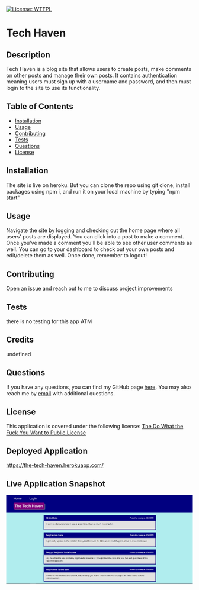 [![License: WTFPL](https://img.shields.io/badge/License-WTFPL-brightgreen.svg)](http://www.wtfpl.net/about/)

# Tech Haven

## Description
Tech Haven is a blog site that allows users to create posts, make comments on other posts and manage their own posts. It contains authentication meaning users must sign up with a username and password, and then must login to the site to use its functionality.


## Table of Contents

* [Installation](#installation)
* [Usage](#usage)
* [Contributing](#contributing)
* [Tests](#tests)
* [Questions](#questions)
* [License](#license)

## Installation
The site is live on heroku. But you can clone the repo using git clone, install packages using npm i, and run it on your local machine  by typing "npm start"

## Usage
Navigate the site by logging and checking out the home page where all users' posts are displayed. You can click into a post to make a comment. Once you've made a comment you'll be able to see other user comments as well. You can go to your dashboard to check out your own posts and edit/delete them as well. Once done, remember to logout!

## Contributing
Open an issue and reach out to me to discuss project improvements

## Tests
there is no testing for this app ATM

## Credits
undefined

## Questions
If you have any questions, you can find my GitHub page [here](https://github.com/campbefs). You may also reach me by [email](mailto:campbefs@gmail.com) with additional questions.

## License
This application is covered under the following license: [The Do What the Fuck You Want to Public License](http://www.wtfpl.net/about/)

## Deployed Application
https://the-tech-haven.herokuapp.com/

## Live Application Snapshot
![alt text](./assets/images/tech-haven.JPG 'Live Application Screenshot')
